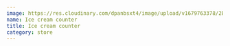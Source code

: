 ```yaml
---
image: https://res.cloudinary.com/dpanbsxt4/image/upload/v1679763378/2E763F6E-DF45-4622-A9D6-7E948DC68111_myozkd.jpg
name: Ice cream counter
title: Ice cream counter
category: store
---
```

